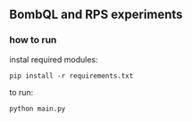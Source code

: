 ## BombQL and RPS experiments

### how to run

instal required modules:

```
pip install -r requirements.txt
```

to run:

```
python main.py
```